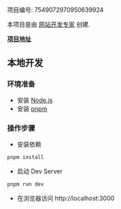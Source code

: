 # 

项目编号: 7549072970950639924

本项目是由 [网站开发专家](https://space.coze.cn/) 创建.

[**项目地址**](https://space.coze.cn/task/7549072970950639924)

## 本地开发

### 环境准备

- 安装 [Node.js](https://nodejs.org/en)
- 安装 [pnpm](https://pnpm.io/installation)

### 操作步骤

- 安装依赖

```sh
pnpm install
```

- 启动 Dev Server

```sh
pnpm run dev
```

- 在浏览器访问 http://localhost:3000
